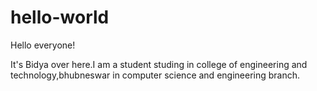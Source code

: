 # hello-world

Hello everyone!

It's Bidya over here.I am a student studing in college of engineering and technology,bhubneswar in computer science and engineering branch.
